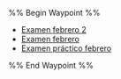 %% Begin Waypoint %%
- [Examen febrero 2](./Examen%20febrero%202.md)
- [Examen febrero](./Examen%20febrero.md)
- [Examen práctico febrero](./Examen%20pr%C3%A1ctico%20febrero.md)

%% End Waypoint %%